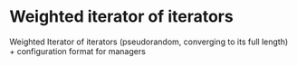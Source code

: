 # Weighted iterator of iterators

Weighted Iterator of iterators (pseudorandom, converging to its full length) + configuration format for managers
